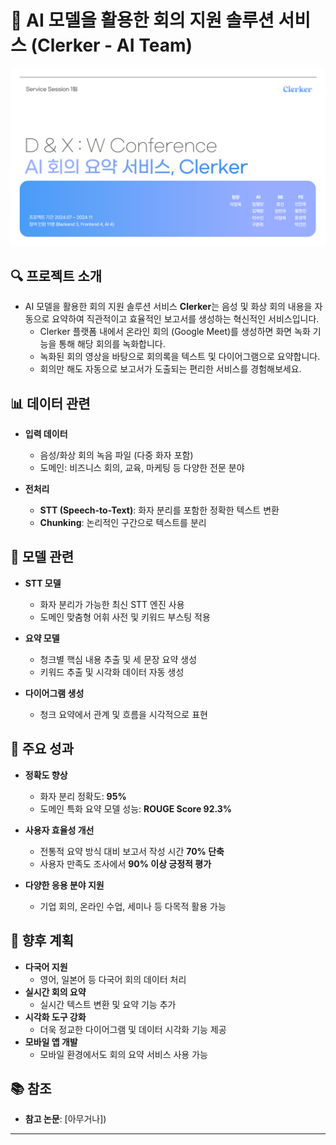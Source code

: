 # 📝 AI 모델을 활용한 회의 지원 솔루션 서비스 (Clerker - AI Team)
<img src="Clerker_image.png" alt="Clerker" width="900"/>

## 🔍 프로젝트 소개  
- AI 모델을 활용한 회의 지원 솔루션 서비스 **Clerker**는 음성 및 화상 회의 내용을 자동으로 요약하여 직관적이고 효율적인 보고서를 생성하는 혁신적인 서비스입니다.  
  - Clerker 플랫폼 내에서 온라인 회의 (Google Meet)를 생성하면 화면 녹화 기능을 통해 해당 회의를 녹화합니다.
  - 녹화된 회의 영상을 바탕으로 회의록을 텍스트 및 다이어그램으로 요약합니다.
  - 회의만 해도 자동으로 보고서가 도출되는 편리한 서비스를 경험해보세요.


## 📊 데이터 관련  
- **입력 데이터**  
  - 음성/화상 회의 녹음 파일 (다중 화자 포함)  
  - 도메인: 비즈니스 회의, 교육, 마케팅 등 다양한 전문 분야  

- **전처리**  
  - **STT (Speech-to-Text)**: 화자 분리를 포함한 정확한 텍스트 변환  
  - **Chunking**: 논리적인 구간으로 텍스트를 분리  


## 🤖 모델 관련  
- **STT 모델**  
  - 화자 분리가 가능한 최신 STT 엔진 사용  
  - 도메인 맞춤형 어휘 사전 및 키워드 부스팅 적용  

- **요약 모델**  
  - 청크별 핵심 내용 추출 및 세 문장 요약 생성  
  - 키워드 추출 및 시각화 데이터 자동 생성  

- **다이어그램 생성**  
  - 청크 요약에서 관계 및 흐름을 시각적으로 표현  


## 🎯 주요 성과  
- **정확도 향상**  
  - 화자 분리 정확도: **95%**  
  - 도메인 특화 요약 모델 성능: **ROUGE Score 92.3%**  

- **사용자 효율성 개선**  
  - 전통적 요약 방식 대비 보고서 작성 시간 **70% 단축**  
  - 사용자 만족도 조사에서 **90% 이상 긍정적 평가**  

- **다양한 응용 분야 지원**  
  - 기업 회의, 온라인 수업, 세미나 등 다목적 활용 가능  


## 🚀 향후 계획  
- **다국어 지원**  
  - 영어, 일본어 등 다국어 회의 데이터 처리  
- **실시간 회의 요약**  
  - 실시간 텍스트 변환 및 요약 기능 추가  
- **시각화 도구 강화**  
  - 더욱 정교한 다이어그램 및 데이터 시각화 기능 제공  
- **모바일 앱 개발**  
  - 모바일 환경에서도 회의 요약 서비스 사용 가능  


## 📚 참조  
- **참고 논문**: [아무거나])

---

